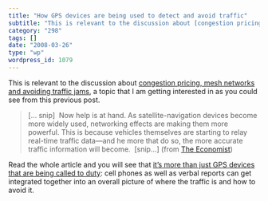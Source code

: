 ```yaml
---
title: "How GPS devices are being used to detect and avoid traffic"
subtitle: "This is relevant to the discussion about [congestion pricing, mesh networks and avoiding traffic jam..."
category: "298"
tags: []
date: "2008-03-26"
type: "wp"
wordpress_id: 1079
---
```

This is relevant to the discussion about [congestion pricing, mesh networks and avoiding traffic jams](/2008/03/22/what-does-urban-congestion-have-to-do-with-mesh-networks/), a topic that I am getting interested in as you could see from this previous post.
> [… snip]  Now help is at hand. As satellite-navigation devices become more widely used, networking effects are making them more powerful. This is because vehicles themselves are starting to relay real-time traffic data—and he more that do so, the more accurate traffic information will become.  [snip…] (from [The Economist](http://www.economist.com/science/displaystory.cfm?story_id=10843094))

Read the whole article and you will see that [it’s more than just GPS devices that are being called to duty](http://www.economist.com/science/displaystory.cfm?story_id=10843094): cell phones as well as verbal reports can get integrated together into an overall picture of where the traffic is and how to avoid it.